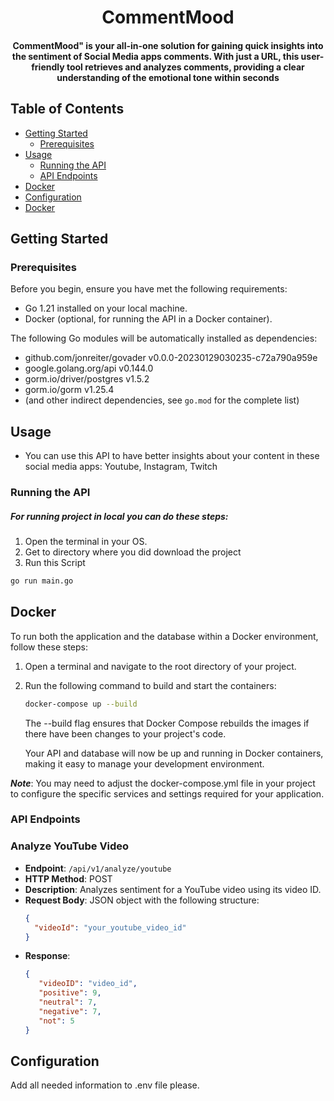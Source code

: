 <h1 align="center">CommentMood</h1>
<h4 align="center">CommentMood" is your all-in-one solution for gaining quick insights into the sentiment of Social Media apps comments. With just a URL, this user-friendly tool retrieves and analyzes comments, providing a clear understanding of the emotional tone within seconds</h4>

## Table of Contents
- [Getting Started](#getting-started)
    - [Prerequisites](#prerequisites)
- [Usage](#usage)
    - [Running the API](#running-the-api)
    - [API Endpoints](#api-endpoints)
- [Docker](#docker)
- [Configuration](#configuration)
- [Docker](#docker)

## Getting Started
### Prerequisites
Before you begin, ensure you have met the following requirements:

- Go 1.21 installed on your local machine.
- Docker (optional, for running the API in a Docker container).

The following Go modules will be automatically installed as dependencies:

- github.com/jonreiter/govader v0.0.0-20230129030235-c72a790a959e
- google.golang.org/api v0.144.0
- gorm.io/driver/postgres v1.5.2
- gorm.io/gorm v1.25.4
- (and other indirect dependencies, see `go.mod` for the complete list)

## Usage

- You can use this API to have better insights about your content in these social media apps: Youtube, Instagram, Twitch
### Running the API

##### For running project in local you can do these steps:
1. Open the terminal in your OS.
2. Get to directory where you did download the project
3. Run this Script
```bash
go run main.go
```
## Docker
To run both the application and the database within a Docker environment, follow these steps:
1. Open a terminal and navigate to the root directory of your project.

2. Run the following command to build and start the containers:

   ```bash
   docker-compose up --build
   ```
    The --build flag ensures that Docker Compose rebuilds the images if there have been changes to your project's code.
   
   Your API and database will now be up and running in Docker containers, making it easy to manage your development environment.

***Note***: You may need to adjust the docker-compose.yml file in your project to configure the specific services and settings required for your application.
### API Endpoints

### Analyze YouTube Video

- **Endpoint**: `/api/v1/analyze/youtube`
- **HTTP Method**: POST
- **Description**: Analyzes sentiment for a YouTube video using its video ID.
- **Request Body**: JSON object with the following structure:
  ```json
  {
    "videoId": "your_youtube_video_id"
  }
- **Response**:
   ```json
  {
      "videoID": "video_id",
      "positive": 9,
      "neutral": 7,
      "negative": 7,
      "not": 5
  }
  ```

## Configuration

Add all needed information to .env file please.

